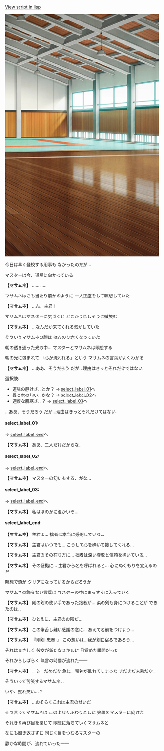 [View script in lisp](../scripts/10017204.txt)

![arts_gym_daytime.png](../images/backgrounds/arts_gym_daytime.png)

今日は早く登校する用事も
なかったのだが…

マスターは今、道場に向かっている

**【マサムネ】**
…………

マサムネはさも当たり前かのように
一人正座をして瞑想していた

**【マサムネ】**
…ん、主君！

マサムネはマスターに気づくと
どこかうれしそうに微笑む

**【マサムネ】**
…なんだか来てくれる気がしていた

そういうマサムネの顔は
ほんのり赤くなっていた

朝の透き通った光の中…
マスターとマサムネは瞑想する

朝の光に包まれて
「心が洗われる」という
マサムネの言葉がよくわかる

**【マサムネ】**
…ああ、そうだろう
だが…理由はきっとそれだけではない

選択肢:
- 道場の静けさ…とか？ → [select_label_01](#select_label_01)へ
- 畳と木の匂い…かな？ → [select_label_02](#select_label_02)へ
- 適度な肌寒さ…？ → [select_label_03](#select_label_03)へ

…ああ、そうだろう
だが…理由はきっとそれだけではない

#### select_label_01:
 → [select_label_end](#select_label_end)へ

**【マサムネ】**
ああ、二人だけだからな…

#### select_label_02:
 → [select_label_end](#select_label_end)へ

**【マサムネ】**
マスターの匂いもする、がな…

#### select_label_03:
 → [select_label_end](#select_label_end)へ

**【マサムネ】**
私はほのかに温かいぞ…

#### select_label_end:

**【マサムネ】**
主君よ…
拙者は本当に感謝している…

**【マサムネ】**
主君はいつでも…
こうして心を砕いて接してくれる…

**【マサムネ】**
主君のその在り方に…
拙者は深い尊敬と信頼を抱いている…

**【マサムネ】**
その証拠に…
主君から名を呼ばれると…
心にぬくもりを覚えるのだ…

瞑想で頭が
クリアになっているからだろうか

マサムネの飾らない言葉は
マスターの中にまっすぐに入っていく

**【マサムネ】**
剛の剣の使い手であった拙者が…
柔の剣も身につけることが
できたのは…

**【マサムネ】**
ひとえに、主君のお陰だ…

**【マサムネ】**
この筆舌し難い感謝の念に…
あえて名前をつけよう…

**【マサムネ】**
『剛剣-忠奉-』
この想いは…我が剣に宿るであろう…

それはまさしく
彼女が新たなスキルに
目覚めた瞬間だった

それからしばらく
無言の時間が流れた――

**【マサムネ】**
…ふ、だめだな
急に、精神が乱れてしまった
まだまだ未熟だな…

そういって苦笑するマサムネ…

いや、照れ笑い…？

**【マサムネ】**
…おそらくこれは主君のせいだ

そう言ってマサムネは
この上なくふわりとした
笑顔をマスターに向けた

それきり再び目を閉じて
瞑想に落ちていくマサムネと

なにも聞き返さずに
同じく目をつむるマスターの

静かな時間が、流れていった――
